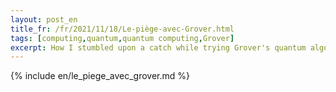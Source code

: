 ```yaml
---
layout: post_en
title_fr: /fr/2021/11/18/Le-piège-avec-Grover.html
tags: [computing,quantum,quantum computing,Grover]
excerpt: How I stumbled upon a catch while trying Grover's quantum algorithm.
---
```

{% include en/le_piege_avec_grover.md %}

